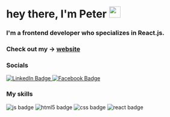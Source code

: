 <h1>
  hey there, I'm Peter
  <img src="https://media.giphy.com/media/hvRJCLFzcasrR4ia7z/giphy.gif" width="30px"/>
</h1>

<div>
 
### I'm a frontend developer who specializes in React.js.
 

<!--
**PeterEriksson/PeterEriksson** is a ✨ _special_ ✨ repository because its `README.md` (this file) appears on your GitHub profile.

Here are some ideas to get you started:

- 🔭 I’m currently working on ...
- 🌱 I’m currently learning ...
- 👯 I’m looking to collaborate on ...
- 🤔 I’m looking for help with ...
- 💬 Ask me about ...
- 📫 How to reach me: ...
- 😄 Pronouns: ...
- ⚡ Fun fact: ...
-->
  
### Check out my -> [website](https://petere-portfolio-2.vercel.app/) 

### Socials

<div id="badges">
  <a href="https://www.linkedin.com/in/peter-eriksson-13b8b1120/">
    <img src="https://img.shields.io/badge/LinkedIn-blue?style=for-the-badge&logo=linkedin&logoColor=white" alt="LinkedIn Badge"/>
  </a>
   
  </a>
  <a href="https://www.facebook.com/peter.eriksson.986/">
   <img src="https://img.shields.io/badge/Facebook-1877F2?style=for-the-badge&logo=facebook&logoColor=white" alt="Facebook Badge"  />
  </a>
</div>
 
### My skills
<img src="https://img.shields.io/badge/JavaScript-F7DF1E?style=for-the-badge&logo=javascript&logoColor=black" alt="js badge" />

<img src="https://img.shields.io/badge/HTML5-E34F26?style=for-the-badge&logo=html5&logoColor=white" alt="html5 badge" />
<img src="https://img.shields.io/badge/CSS3-1572B6?style=for-the-badge&logo=css3&logoColor=white" alt="css badge" />
<img src="https://shields.io/badge/react-black?logo=react&style=for-the-badge%22" alt="react badge" />

</div>
